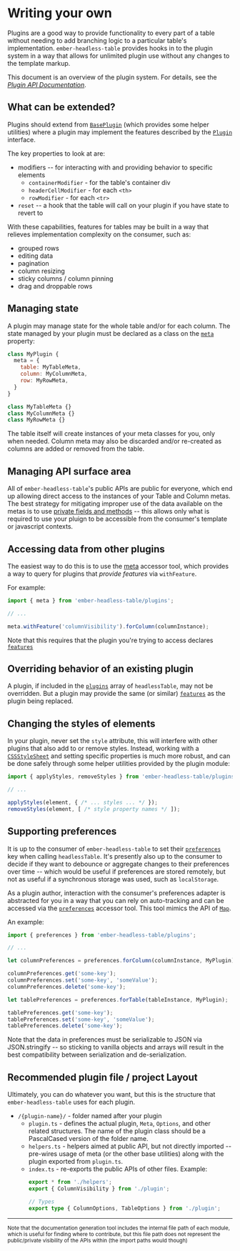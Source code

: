 # Writing your own

Plugins are a good way to provide functionality to every part of a table without needing to add branching logic to a particular table's implementation.
`ember-headless-table` provides hooks in to the plugin system in a way that allows for unlimited plugin use without any changes to the template markup.


This document is an overview of the plugin system. For details, see the _[Plugin API Documentation][docs-plugins]_.


[docs-plugins]: /api/modules/plugins
[docs-table-option-plugins]: /api/interfaces/index.TableConfig#plugins
[docs-table-options-preferences]: /api/interfaces/index.TableConfig#preferences
[docs-base-plugin]: /api/classes/plugins__private_base.BasePlugin
[docs-plugin-interface]: /api/interfaces/plugins.Plugin
[docs-plugin-meta]: /api/interfaces/plugins.Plugin#meta
[docs-plugin-features]: /api/interfaces/plugins.Plugin#features
[docs-plugin-api-meta]: /api/variables/plugins__private_base.meta
[docs-plugin-api-preferences]: /api/variables/plugins__private_base.preferences
[mdn-private-features]: https://developer.mozilla.org/en-US/docs/Web/JavaScript/Reference/Classes/Private_class_fields
[mdn-CSSStylesheet]: https://developer.mozilla.org/en-US/docs/Web/API/CSSStyleSheet
[mdn-Map]: https://developer.mozilla.org/en-US/docs/Web/JavaScript/Reference/Global_Objects/Map

## What can be extended?

Plugins should extend from [`BasePlugin`][docs-base-plugin] (which provides some helper utilities) where a plugin may implement the features described by the [`Plugin`][docs-plugin-interface] interface.

The key properties to look at are:

- modifiers -- for interacting with and providing behavior to specific elements
  - `containerModifier` - for the table's container div
  - `headerCellModifier` - for each `<th>`
  - `rowModifier` - for each `<tr>`
- `reset` -- a hook that the table will call on your plugin if you have state to revert to

With these capabilities, features for tables may be built in a way that relieves implementation complexity on the consumer, such as:

- grouped rows
- editing data
- pagination
- column resizing
- sticky columns / column pinning
- drag and droppable rows

## Managing state

A plugin may manage state for the whole table and/or for each column.
The state managed by your plugin must be declared as a class on the [`meta`][docs-plugin-meta] property:
```js
class MyPlugin {
  meta = {
    table: MyTableMeta,
    column: MyColumnMeta,
    row: MyRowMeta,
  }
}

class MyTableMeta {}
class MyColumnMeta {}
class MyRowMeta {}
```

The table itself will create instances of your meta classes for you, only when needed.
Column meta may also be discarded and/or re-created as columns are added or removed from the table.

## Managing API surface area

All of `ember-headless-table`'s public APIs are public for everyone, which end up allowing direct access to the instances of your Table and Column metas.
The best strategy for mitigating improper use of the data available on the metas is to use [private fields and methods][mdn-private-features] -- this allows only what is required to use your pluign to be accessible from the consumer's template or javascript contexts.

## Accessing data from other plugins

The easiest way to do this is to use the [meta][docs-plugin-api-meta] accessor tool, which provides a way to query for plugins that _provide features_ via `withFeature`.

For example:

```js
import { meta } from 'ember-headless-table/plugins';

// ...

meta.withFeature('columnVisibility').forColumn(columnInstance);
```

Note that this requires that the plugin you're trying to access declares [`features`][docs-plugin-features]


## Overriding behavior of an existing plugin

A plugin, if included in the [`plugins`][docs-table-option-plugins] array of `headlessTable`, may not be overridden.
But a plugin may provide the same (or similar) [`features`][docs-plugin-features] as the plugin being replaced.

## Changing the styles of elements

In your plugin, never set the `style` attribute, this will interfere with other plugins that also add to or remove styles.
Instead, working with a [`CSSStyleSheet`][mdn-CSSStylesheet] and setting specific properties is much more robust,
and can be done safely through some helper utilities provided by the plugin module:

```js
import { applyStyles, removeStyles } from 'ember-headless-table/plugins';

// ...

applyStyles(element, { /* ... styles ... */ });
removeStyles(element, [ /* style property names */ ]);
```

## Supporting preferences

It is up to the consumer of `ember-headless-table` to set their [`preferences`][docs-table-options-preferences]
key when calling `headlessTable`.
It's presently also up to the consumer to decide if they want to debounce or aggregate changes
to their preferences over time -- which would be useful if preferences are stored remotely,
but not as useful if a synchronous storage was used, such as `localStorage`.

As a plugin author, interaction with the consumer's preferences adapter is abstracted for you in a way that you can rely on auto-tracking and can be accessed via the [`preferences`][docs-plugin-api-preferences] accessor tool. This tool mimics the API of [`Map`][mdn-Map].

An example:
```js
import { preferences } from 'ember-headless-table/plugins';

// ...

let columnPreferences = preferences.forColumn(columnInstance, MyPlugin);

columnPreferences.get('some-key');
columnPreferences.set('some-key', 'someValue');
columnPreferences.delete('some-key');

let tablePreferences = preferences.forTable(tableInstance, MyPlugin);

tablePreferences.get('some-key');
tablePreferences.set('some-key', 'someValue');
tablePreferences.delete('some-key');
```

Note that the data in preferences must be serializable to JSON
via JSON.stringify -- so sticking to vanilla objects and arrays will result in the best compatibility between serialization and de-serialization.


## Recommended plugin file / project Layout

Ultimately, you can do whatever you want, but this is the structure that `ember-headless-table` uses for each plugin.

- `/{plugin-name}/` - folder named after your plugin
  - `plugin.ts` - defines the actual plugin, `Meta`, `Options`, and other related structures.
      The name of the plugin class should be a PascalCased version of the folder name.
  - `helpers.ts` - helpers aimed at public API, but not directly imported -- pre-wires usage of meta (or the other base utilities) along with the plugin exported from `plugin.ts`.
  - `index.ts` - re-exports the public APIs of other files.
      Example:
      ```ts
      export * from './helpers';
      export { ColumnVisibility } from './plugin';

      // Types
      export type { ColumnOptions, TableOptions } from './plugin';
      ```


-----------------------------------------------


<small>Note that the documentation generation tool includes the internal file path of each module, which is useful for finding where to contribute, but this file path does not represent the public/private visibility of the APIs within (the import paths would though)</small>
